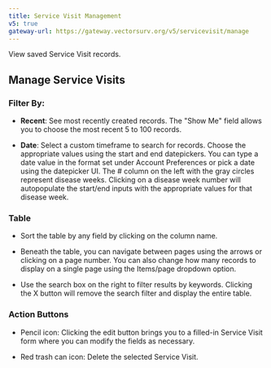 ```yaml
---
title: Service Visit Management
v5: true
gateway-url: https://gateway.vectorsurv.org/v5/servicevisit/manage
---
```


View saved Service Visit records.

## Manage Service Visits

### Filter By:

- **Recent**: See most recently created records. The "Show Me" field allows you to choose the most recent 5 to 100 records.

- **Date**: Select a custom timeframe to search for records. Choose the appropriate values using the start and end datepickers. You can type a date value in the format set under Account Preferences or pick a date using the datepicker UI. The # column on the left with the gray circles represent disease weeks. Clicking on a disease week number will autopopulate the start/end inputs with the appropriate values for that disease week.

### Table

- Sort the table by any field by clicking on the column name.

- Beneath the table, you can navigate between pages using the arrows or clicking on a page number. You can also change how many records to display on a single page using the Items/page dropdown option.

- Use the search box on the right to filter results by keywords. Clicking the X button will remove the search filter and display the entire table.

### Action Buttons

- Pencil icon: Clicking the edit button brings you to a filled-in Service Visit form where you can modify the fields as necessary.

- Red trash can icon: Delete the selected Service Visit.
